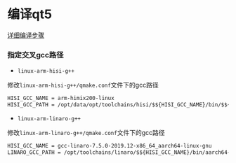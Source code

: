 # 编译qt5

[详细编译步骤](https://github.com/gnsyxiang/compile-qt)

### 指定交叉gcc路径

* `linux-arm-hisi-g++`

修改`linux-arm-hisi-g++/qmake.conf`文件下的gcc路径

```txt
HISI_GCC_NAME = arm-himix200-linux
HISI_GCC_PATH = /opt/data/opt/toolchains/hisi/$${HISI_GCC_NAME}/bin/$${HISI_GCC_NAME}-
```

* `linux-arm-linaro-g++`

修改`linux-arm-linaro-g++/qmake.conf`文件下的gcc路径

```txt
HISI_GCC_NAME = gcc-linaro-7.5.0-2019.12-x86_64_aarch64-linux-gnu
LINARO_GCC_PATH = /opt/toolchains/linaro/$${HISI_GCC_NAME}/bin/aarch64-linux-gnu-
```

